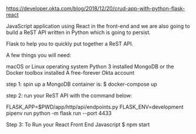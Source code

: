 https://developer.okta.com/blog/2018/12/20/crud-app-with-python-flask-react 

JavaScript application using React in the front-end and we are also going to build a ReST API written in Python which is going to persist. 

Flask to help you to quickly put together a ReST API. 

A few things you will need:

macOS or Linux operating system
Python 3 installed
MongoDB or the Docker toolbox installed
A free-forever Okta account

step 1:
spin up a MongoDB container is:
$ docker-compose up

step 2:
run your ReST API with the command below:

FLASK_APP=$PWD/app/http/api/endpoints.py FLASK_ENV=development pipenv run python -m flask run --port 4433

Step 3:
To Run your React Front End Javascript
$ npm start
